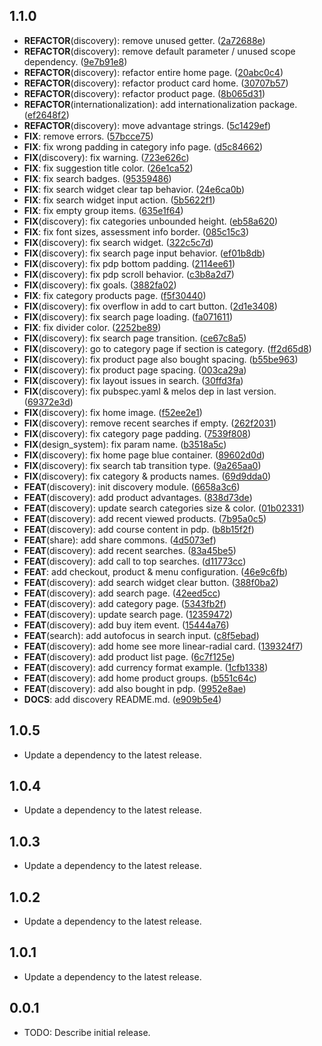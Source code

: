 ## 1.1.0

 - **REFACTOR**(discovery): remove unused getter. ([2a72688e](https://github.com/qcx/chimera/commit/2a72688eb2a179c580023bf35d150a0c08d5139c))
 - **REFACTOR**(discovery): remove default parameter / unused scope dependency. ([9e7b91e8](https://github.com/qcx/chimera/commit/9e7b91e8febb2a44a0f5d2eac375228c36b61142))
 - **REFACTOR**(discovery): refactor entire home page. ([20abc0c4](https://github.com/qcx/chimera/commit/20abc0c4118b4cc4d63a235b0c08ee424f1d1526))
 - **REFACTOR**(discovery): refactor product card home. ([30707b57](https://github.com/qcx/chimera/commit/30707b57809d28eab44b3cd42c2cc17fbe1ca5fb))
 - **REFACTOR**(discovery): refactor product page. ([8b065d31](https://github.com/qcx/chimera/commit/8b065d3178da9d11db89816b4e89f2da3b533fe9))
 - **REFACTOR**(internationalization): add internationalization package. ([ef2648f2](https://github.com/qcx/chimera/commit/ef2648f27c9aba3dc136ac5b5ed6fec3e235bf7c))
 - **REFACTOR**(discovery): move advantage strings. ([5c1429ef](https://github.com/qcx/chimera/commit/5c1429ef32f8713dee62a638cf7c4a51350e8db0))
 - **FIX**: remove errors. ([57bcce75](https://github.com/qcx/chimera/commit/57bcce75a2c5ede63abfe37de80dd07501cada83))
 - **FIX**: fix wrong padding in category info page. ([d5c84662](https://github.com/qcx/chimera/commit/d5c846623554e56383d81f2d4364a47085de6b84))
 - **FIX**(discovery): fix warning. ([723e626c](https://github.com/qcx/chimera/commit/723e626cd2f96b25e246c726989aaba3c6e3d052))
 - **FIX**: fix suggestion title color. ([26e1ca52](https://github.com/qcx/chimera/commit/26e1ca529f4c278d0a57f5daea5c4f2a76e01194))
 - **FIX**: fix search badges. ([95359486](https://github.com/qcx/chimera/commit/95359486261899fbc87e324567e3ba9ebf1863e9))
 - **FIX**: fix search widget clear tap behavior. ([24e6ca0b](https://github.com/qcx/chimera/commit/24e6ca0b922ee953a82d033f71bacef11a7ad757))
 - **FIX**: fix search widget input action. ([5b5622f1](https://github.com/qcx/chimera/commit/5b5622f1c9a3cc2e353c67f8dbce4cbeddad3b8c))
 - **FIX**: fix empty group items. ([635e1f64](https://github.com/qcx/chimera/commit/635e1f649a334adb6f153f749fb6a4e194438960))
 - **FIX**(discovery): fix categories unbounded height. ([eb58a620](https://github.com/qcx/chimera/commit/eb58a620a1c2c3763e6d08d0b492a06d7f1790d7))
 - **FIX**: fix font sizes, assessment info border. ([085c15c3](https://github.com/qcx/chimera/commit/085c15c3a5e85b79a0dd45d1fdce9ee3b1e4728e))
 - **FIX**(discovery): fix search widget. ([322c5c7d](https://github.com/qcx/chimera/commit/322c5c7dec42e5add0f93ffc24a66cbfeb2cf51c))
 - **FIX**(discovery): fix search page input behavior. ([ef01b8db](https://github.com/qcx/chimera/commit/ef01b8db82b7311950fab7e8aee991fae066587b))
 - **FIX**(discovery): fix pdp bottom padding. ([2114ee61](https://github.com/qcx/chimera/commit/2114ee61e5fbffe7cab7aa5bf1cb7a2919df4371))
 - **FIX**(discovery): fix pdp scroll behavior. ([c3b8a2d7](https://github.com/qcx/chimera/commit/c3b8a2d7fbc494526d6d6e590ea6eba29aedf8a7))
 - **FIX**(discovery): fix goals. ([3882fa02](https://github.com/qcx/chimera/commit/3882fa020a2bf88a23951d13fa12a473d6515399))
 - **FIX**: fix category products page. ([f5f30440](https://github.com/qcx/chimera/commit/f5f304404be8beb53b64ef50163edcb3732684ea))
 - **FIX**(discovery): fix overflow in add to cart button. ([2d1e3408](https://github.com/qcx/chimera/commit/2d1e3408302d573d620244468b98ca34890bfe18))
 - **FIX**(discovery): fix search page loading. ([fa071611](https://github.com/qcx/chimera/commit/fa071611e9804796670a8c586b0dc79f2284c222))
 - **FIX**: fix divider color. ([2252be89](https://github.com/qcx/chimera/commit/2252be89e976bcaf9fb4c57a7ec58d55c7ad29e6))
 - **FIX**(discovery): fix search page transition. ([ce67c8a5](https://github.com/qcx/chimera/commit/ce67c8a5a5bc3c49b989e60a275d7cbc597df79e))
 - **FIX**(discovery): go to category page if section is category. ([ff2d65d8](https://github.com/qcx/chimera/commit/ff2d65d82797cbdc23071cdcfa95a7de1251b93d))
 - **FIX**(discovery): fix product page also bought spacing. ([b55be963](https://github.com/qcx/chimera/commit/b55be963b64ede7e7e41af88a9f48d520a767abb))
 - **FIX**(discovery): fix product page spacing. ([003ca29a](https://github.com/qcx/chimera/commit/003ca29aac5533ea46cafd356dd45ef558cb97c4))
 - **FIX**(discovery): fix layout issues in search. ([30ffd3fa](https://github.com/qcx/chimera/commit/30ffd3fa2fad38206339e0d202a2c7f0a55e972c))
 - **FIX**(discovery): fix pubspec.yaml & melos dep in last version. ([69372e3d](https://github.com/qcx/chimera/commit/69372e3d0e704a5304618468b5106fdefed79d90))
 - **FIX**(discovery): fix home image. ([f52ee2e1](https://github.com/qcx/chimera/commit/f52ee2e16ad34fa0236150ab9413f0a4f4cb9731))
 - **FIX**(discovery): remove recent searches if empty. ([262f2031](https://github.com/qcx/chimera/commit/262f20313138a16621246d2efaf600ba25150f56))
 - **FIX**(discovery): fix category page padding. ([7539f808](https://github.com/qcx/chimera/commit/7539f8081f0ab0e95d59bc6806c4f90d38b2f82c))
 - **FIX**(design_system): fix param name. ([b3518a5c](https://github.com/qcx/chimera/commit/b3518a5c8ce301e1321d1571fada6449effda17d))
 - **FIX**(discovery): fix home page blue container. ([89602d0d](https://github.com/qcx/chimera/commit/89602d0dfbd977d8b9c09a305780bc9f19fce88b))
 - **FIX**(discovery): fix search tab transition type. ([9a265aa0](https://github.com/qcx/chimera/commit/9a265aa08a06ac08df5123fd4d8be8d14ec9939a))
 - **FIX**(discovery): fix category & products names. ([69d9dda0](https://github.com/qcx/chimera/commit/69d9dda0095b5c103ec7dddb48f990a18ac799d1))
 - **FEAT**(discovery): init discovery module. ([6658a3c6](https://github.com/qcx/chimera/commit/6658a3c6b46debbe9a8245d7349eb907c4029763))
 - **FEAT**(discovery): add product advantages. ([838d73de](https://github.com/qcx/chimera/commit/838d73de03d30cfd1ac010ed85d1b8d4f43365dc))
 - **FEAT**(discovery): update search categories size & color. ([01b02331](https://github.com/qcx/chimera/commit/01b023310d5110fbc106433354a5d33dce3216c0))
 - **FEAT**(discovery): add recent viewed products. ([7b95a0c5](https://github.com/qcx/chimera/commit/7b95a0c5c51fc102825e1eae3f3e1c6ec1474d0d))
 - **FEAT**(discovery): add course content in pdp. ([b8b15f2f](https://github.com/qcx/chimera/commit/b8b15f2f949b1a8454535efa8245cb8c18357b81))
 - **FEAT**(share): add share commons. ([4d5073ef](https://github.com/qcx/chimera/commit/4d5073ef7b7c16baa01f29aa4540b5190a66605a))
 - **FEAT**(discovery): add recent searches. ([83a45be5](https://github.com/qcx/chimera/commit/83a45be53c68c13f5dd11e78255c02292ad69eb7))
 - **FEAT**(discovery): add call to top searches. ([d11773cc](https://github.com/qcx/chimera/commit/d11773cc47fd1a02ddddb15d69a6fdb5402324a4))
 - **FEAT**: add checkout, product & menu configuration. ([46e9c6fb](https://github.com/qcx/chimera/commit/46e9c6fb69a0fb35157221c7bc4986c5ad0f3ddb))
 - **FEAT**(discovery): add search widget clear button. ([388f0ba2](https://github.com/qcx/chimera/commit/388f0ba2fae84a1b9f81b29ee5515ada6a5fc378))
 - **FEAT**(discovery): add search page. ([42eed5cc](https://github.com/qcx/chimera/commit/42eed5cc6dce19602e62b3a208b7309e47c335c5))
 - **FEAT**(discovery): add category page. ([5343fb2f](https://github.com/qcx/chimera/commit/5343fb2f0b257199a7409e5ba47a5f05a3bc626d))
 - **FEAT**(discovery): update search page. ([12359472](https://github.com/qcx/chimera/commit/12359472efc9570820069461d248b52dabec5dbe))
 - **FEAT**(discovery): add buy item event. ([15444a76](https://github.com/qcx/chimera/commit/15444a760354d526f20d96e37e9745a69611e20b))
 - **FEAT**(search): add autofocus in search input. ([c8f5ebad](https://github.com/qcx/chimera/commit/c8f5ebad0dcf4157cd1d4356bcf7ace2edfd737b))
 - **FEAT**(discovery): add home see more linear-radial card. ([139324f7](https://github.com/qcx/chimera/commit/139324f71878d904b42eecd6b1273a70fff82699))
 - **FEAT**(discovery): add product list page. ([6c7f125e](https://github.com/qcx/chimera/commit/6c7f125e71b67a3f61bce606d471315b6e525cc3))
 - **FEAT**(discovery): add currency format example. ([1cfb1338](https://github.com/qcx/chimera/commit/1cfb1338642d37527565b8cce2f84341d988cda5))
 - **FEAT**(discovery): add home product groups. ([b551c64c](https://github.com/qcx/chimera/commit/b551c64c9fa3978660094933ae23410f1a4d8bbc))
 - **FEAT**(discovery): add also bought in pdp. ([9952e8ae](https://github.com/qcx/chimera/commit/9952e8aed4956efb1eb9dc699b12f1395027022d))
 - **DOCS**: add discovery README.md. ([e909b5e4](https://github.com/qcx/chimera/commit/e909b5e45a8e08a0c22c6480c470b970c595e59b))

## 1.0.5

 - Update a dependency to the latest release.

## 1.0.4

 - Update a dependency to the latest release.

## 1.0.3

 - Update a dependency to the latest release.

## 1.0.2

 - Update a dependency to the latest release.

## 1.0.1

 - Update a dependency to the latest release.

## 0.0.1

* TODO: Describe initial release.

